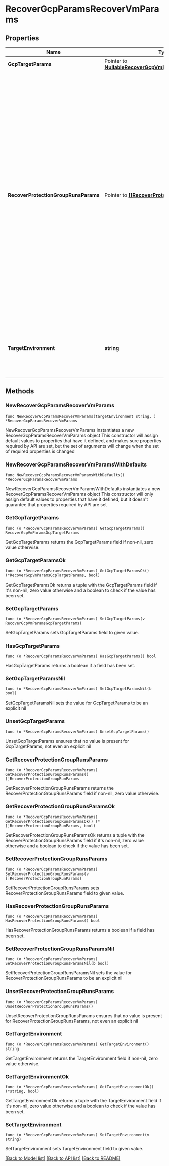 # RecoverGcpParamsRecoverVmParams

## Properties

Name | Type | Description | Notes
------------ | ------------- | ------------- | -------------
**GcpTargetParams** | Pointer to [**NullableRecoverGcpVmParamsGcpTargetParams**](RecoverGcpVmParamsGcpTargetParams.md) |  | [optional] 
**RecoverProtectionGroupRunsParams** | Pointer to [**[]RecoverProtectionGroupRunParams**](RecoverProtectionGroupRunParams.md) | Specifies the Protection Group Runs params to recover. All the VM&#39;s that are successfully backed up by specified Runs will be recovered. This can be specified along with individual snapshots of VMs. User has to make sure that specified Object snapshots and Protection Group Runs should not have any intersection. For example, user cannot specify multiple Runs which has same Object or an Object snapshot and a Run which has same Object&#39;s snapshot. | [optional] 
**TargetEnvironment** | **string** | Specifies the environment of the recovery target. The corresponding params below must be filled out. | 

## Methods

### NewRecoverGcpParamsRecoverVmParams

`func NewRecoverGcpParamsRecoverVmParams(targetEnvironment string, ) *RecoverGcpParamsRecoverVmParams`

NewRecoverGcpParamsRecoverVmParams instantiates a new RecoverGcpParamsRecoverVmParams object
This constructor will assign default values to properties that have it defined,
and makes sure properties required by API are set, but the set of arguments
will change when the set of required properties is changed

### NewRecoverGcpParamsRecoverVmParamsWithDefaults

`func NewRecoverGcpParamsRecoverVmParamsWithDefaults() *RecoverGcpParamsRecoverVmParams`

NewRecoverGcpParamsRecoverVmParamsWithDefaults instantiates a new RecoverGcpParamsRecoverVmParams object
This constructor will only assign default values to properties that have it defined,
but it doesn't guarantee that properties required by API are set

### GetGcpTargetParams

`func (o *RecoverGcpParamsRecoverVmParams) GetGcpTargetParams() RecoverGcpVmParamsGcpTargetParams`

GetGcpTargetParams returns the GcpTargetParams field if non-nil, zero value otherwise.

### GetGcpTargetParamsOk

`func (o *RecoverGcpParamsRecoverVmParams) GetGcpTargetParamsOk() (*RecoverGcpVmParamsGcpTargetParams, bool)`

GetGcpTargetParamsOk returns a tuple with the GcpTargetParams field if it's non-nil, zero value otherwise
and a boolean to check if the value has been set.

### SetGcpTargetParams

`func (o *RecoverGcpParamsRecoverVmParams) SetGcpTargetParams(v RecoverGcpVmParamsGcpTargetParams)`

SetGcpTargetParams sets GcpTargetParams field to given value.

### HasGcpTargetParams

`func (o *RecoverGcpParamsRecoverVmParams) HasGcpTargetParams() bool`

HasGcpTargetParams returns a boolean if a field has been set.

### SetGcpTargetParamsNil

`func (o *RecoverGcpParamsRecoverVmParams) SetGcpTargetParamsNil(b bool)`

 SetGcpTargetParamsNil sets the value for GcpTargetParams to be an explicit nil

### UnsetGcpTargetParams
`func (o *RecoverGcpParamsRecoverVmParams) UnsetGcpTargetParams()`

UnsetGcpTargetParams ensures that no value is present for GcpTargetParams, not even an explicit nil
### GetRecoverProtectionGroupRunsParams

`func (o *RecoverGcpParamsRecoverVmParams) GetRecoverProtectionGroupRunsParams() []RecoverProtectionGroupRunParams`

GetRecoverProtectionGroupRunsParams returns the RecoverProtectionGroupRunsParams field if non-nil, zero value otherwise.

### GetRecoverProtectionGroupRunsParamsOk

`func (o *RecoverGcpParamsRecoverVmParams) GetRecoverProtectionGroupRunsParamsOk() (*[]RecoverProtectionGroupRunParams, bool)`

GetRecoverProtectionGroupRunsParamsOk returns a tuple with the RecoverProtectionGroupRunsParams field if it's non-nil, zero value otherwise
and a boolean to check if the value has been set.

### SetRecoverProtectionGroupRunsParams

`func (o *RecoverGcpParamsRecoverVmParams) SetRecoverProtectionGroupRunsParams(v []RecoverProtectionGroupRunParams)`

SetRecoverProtectionGroupRunsParams sets RecoverProtectionGroupRunsParams field to given value.

### HasRecoverProtectionGroupRunsParams

`func (o *RecoverGcpParamsRecoverVmParams) HasRecoverProtectionGroupRunsParams() bool`

HasRecoverProtectionGroupRunsParams returns a boolean if a field has been set.

### SetRecoverProtectionGroupRunsParamsNil

`func (o *RecoverGcpParamsRecoverVmParams) SetRecoverProtectionGroupRunsParamsNil(b bool)`

 SetRecoverProtectionGroupRunsParamsNil sets the value for RecoverProtectionGroupRunsParams to be an explicit nil

### UnsetRecoverProtectionGroupRunsParams
`func (o *RecoverGcpParamsRecoverVmParams) UnsetRecoverProtectionGroupRunsParams()`

UnsetRecoverProtectionGroupRunsParams ensures that no value is present for RecoverProtectionGroupRunsParams, not even an explicit nil
### GetTargetEnvironment

`func (o *RecoverGcpParamsRecoverVmParams) GetTargetEnvironment() string`

GetTargetEnvironment returns the TargetEnvironment field if non-nil, zero value otherwise.

### GetTargetEnvironmentOk

`func (o *RecoverGcpParamsRecoverVmParams) GetTargetEnvironmentOk() (*string, bool)`

GetTargetEnvironmentOk returns a tuple with the TargetEnvironment field if it's non-nil, zero value otherwise
and a boolean to check if the value has been set.

### SetTargetEnvironment

`func (o *RecoverGcpParamsRecoverVmParams) SetTargetEnvironment(v string)`

SetTargetEnvironment sets TargetEnvironment field to given value.



[[Back to Model list]](../README.md#documentation-for-models) [[Back to API list]](../README.md#documentation-for-api-endpoints) [[Back to README]](../README.md)


